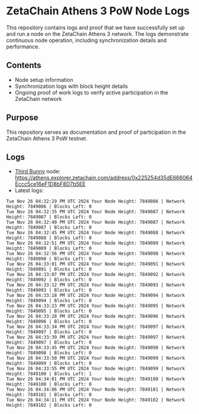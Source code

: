 # ZetaChain Athens 3 PoW Node Logs
This repository contains logs and proof that we have successfully set up and run a node on the ZetaChain Athens 3 network. The logs demonstrate continuous node operation, including synchronization details and performance.

## Contents
- Node setup information
- Synchronization logs with block height details
- Ongoing proof of work logs to verify active participation in the ZetaChain network

## Purpose
This repository serves as documentation and proof of participation in the ZetaChain Athens 3 PoW testnet.

## Logs

- [Third Bunny](https://thirdbunny.xyz/) node: https://athens.explorer.zetachain.com/address/0x225254d35dE666064Eccc5ce16eF1D8bF8D7b5EE
- Latest logs:
```
Tue Nov 26 04:32:29 PM UTC 2024 Your Node Height: 7849086 | Network Height: 7849086 | Blocks Left: 0
Tue Nov 26 04:32:35 PM UTC 2024 Your Node Height: 7849087 | Network Height: 7849087 | Blocks Left: 0
Tue Nov 26 04:32:40 PM UTC 2024 Your Node Height: 7849087 | Network Height: 7849087 | Blocks Left: 0
Tue Nov 26 04:32:45 PM UTC 2024 Your Node Height: 7849088 | Network Height: 7849088 | Blocks Left: 0
Tue Nov 26 04:32:51 PM UTC 2024 Your Node Height: 7849089 | Network Height: 7849089 | Blocks Left: 0
Tue Nov 26 04:32:56 PM UTC 2024 Your Node Height: 7849090 | Network Height: 7849090 | Blocks Left: 0
Tue Nov 26 04:33:01 PM UTC 2024 Your Node Height: 7849091 | Network Height: 7849091 | Blocks Left: 0
Tue Nov 26 04:33:07 PM UTC 2024 Your Node Height: 7849092 | Network Height: 7849092 | Blocks Left: 0
Tue Nov 26 04:33:12 PM UTC 2024 Your Node Height: 7849093 | Network Height: 7849093 | Blocks Left: 0
Tue Nov 26 04:33:18 PM UTC 2024 Your Node Height: 7849094 | Network Height: 7849094 | Blocks Left: 0
Tue Nov 26 04:33:23 PM UTC 2024 Your Node Height: 7849095 | Network Height: 7849095 | Blocks Left: 0
Tue Nov 26 04:33:28 PM UTC 2024 Your Node Height: 7849096 | Network Height: 7849096 | Blocks Left: 0
Tue Nov 26 04:33:34 PM UTC 2024 Your Node Height: 7849097 | Network Height: 7849097 | Blocks Left: 0
Tue Nov 26 04:33:39 PM UTC 2024 Your Node Height: 7849097 | Network Height: 7849097 | Blocks Left: 0
Tue Nov 26 04:33:45 PM UTC 2024 Your Node Height: 7849098 | Network Height: 7849098 | Blocks Left: 0
Tue Nov 26 04:33:50 PM UTC 2024 Your Node Height: 7849099 | Network Height: 7849099 | Blocks Left: 0
Tue Nov 26 04:33:55 PM UTC 2024 Your Node Height: 7849099 | Network Height: 7849100 | Blocks Left: 1
Tue Nov 26 04:34:01 PM UTC 2024 Your Node Height: 7849100 | Network Height: 7849100 | Blocks Left: 0
Tue Nov 26 04:34:06 PM UTC 2024 Your Node Height: 7849101 | Network Height: 7849101 | Blocks Left: 0
Tue Nov 26 04:34:11 PM UTC 2024 Your Node Height: 7849102 | Network Height: 7849102 | Blocks Left: 0
```
